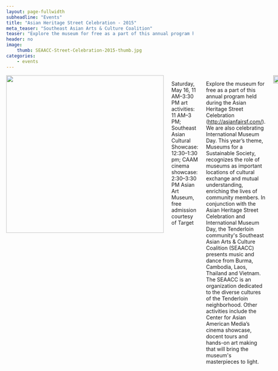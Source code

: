 ```yaml
---
layout: page-fullwidth
subheadline: "Events"
title: "Asian Heritage Street Celebration - 2015"
meta_teaser: "Southeast Asian Arts & Culture Coalition"
teaser: "Explore the museum for free as a part of this annual program held during the Asian Heritage Street Celebration."
header: no
image:
    thumb: SEAACC-Street-Celebration-2015-thumb.jpg
categories:
    - events
---
```

<!--more-->
<div class="small-12 columns" style="padding: 0px; border-bottom: none;" markdown="1">

<img width="424" src="{{ site.urlimg }}/seaacc-logo.png">

Saturday, May 16, 11 AM–3:30 PM
art activities: 11 AM–3 PM; Southeast Asian Cultural Showcase: 12:30–1:30 pm; CAAM cinema showcase: 2:30–3:30 PM
Asian Art Museum, free admission courtesy of Target

Explore the museum for free as a part of this annual program held during the Asian Heritage Street Celebration (http://asianfairsf.com/). We are also celebrating International Museum Day. This year’s theme, Museums for a Sustainable Society, recognizes the role of museums as important locations of cultural exchange and mutual understanding, enriching the lives of community members. In conjunction with the Asian Heritage Street Celebration and International Museum Day, the Tenderloin community's Southeast Asian Arts & Culture Coalition (SEAACC) presents music and dance from Burma, Cambodia, Laos, Thailand and Vietnam. The SEAACC is an organization dedicated to the diverse cultures of the Tenderloin neighborhood. Other activities include the Center for Asian American Media’s cinema showcase, docent tours and hands-on art making that will bring the museum's masterpieces to light. 


<img style="display: block; margin-left: auto; margin-right: auto; border: 1px solid #cccccc;" width="100%" src="http://74.220.215.61/~seaaccsf/en/images/2015/SEAACC-Street-Celebration-2015.jpg">

{% include next-previous-post-in-category %}

</div>
